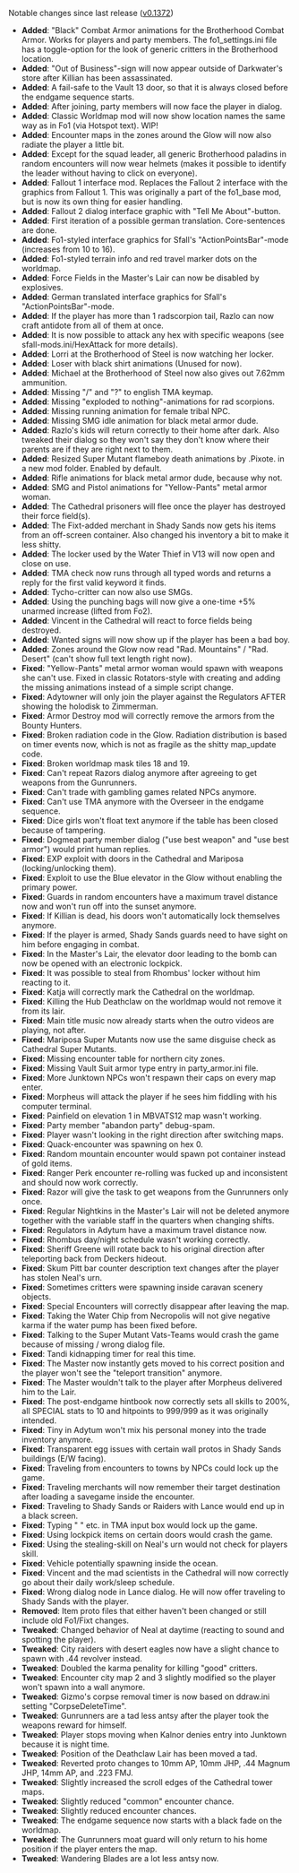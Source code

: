 Notable changes since last release ([v0.1372](https://github.com/rotators/Fo1in2/releases/tag/v0.1372))
- **Added**: "Black" Combat Armor animations for the Brotherhood Combat Armor. Works for players and party members. The fo1_settings.ini file has a toggle-option for the look of generic critters in the Brotherhood location.
- **Added**: "Out of Business"-sign will now appear outside of Darkwater's store after Killian has been assassinated.
- **Added**: A fail-safe to the Vault 13 door, so that it is always closed before the endgame sequence starts.
- **Added**: After joining, party members will now face the player in dialog.
- **Added**: Classic Worldmap mod will now show location names the same way as in Fo1 (via Hotspot text). WIP!
- **Added**: Encounter maps in the zones around the Glow will now also radiate the player a little bit.
- **Added**: Except for the squad leader, all generic Brotherhood paladins in random encounters will now wear helmets (makes it possible to identify the leader without having to click on everyone).
- **Added**: Fallout 1 interface mod. Replaces the Fallout 2 interface with the graphics from Fallout 1. This was originally a part of the fo1_base mod, but is now its own thing for easier handling.
- **Added**: Fallout 2 dialog interface graphic with "Tell Me About"-button.
- **Added**: First iteration of a possible german translation. Core-sentences are done.
- **Added**: Fo1-styled interface graphics for Sfall's "ActionPointsBar"-mode (increases from 10 to 16).
- **Added**: Fo1-styled terrain info and red travel marker dots on the worldmap.
- **Added**: Force Fields in the Master's Lair can now be disabled by explosives.
- **Added**: German translated interface graphics for Sfall's "ActionPointsBar"-mode.
- **Added**: If the player has more than 1 radscorpion tail, Razlo can now craft antidote from all of them at once.
- **Added**: It is now possible to attack any hex with specific weapons (see sfall-mods.ini/HexAttack for more details).
- **Added**: Lorri at the Brotherhood of Steel is now watching her locker.
- **Added**: Loser with black shirt animations (Unused for now).
- **Added**: Michael at the Brotherhood of Steel now also gives out 7.62mm ammunition.
- **Added**: Missing "/" and "?" to english TMA keymap.
- **Added**: Missing "exploded to nothing"-animations for rad scorpions.
- **Added**: Missing running animation for female tribal NPC.
- **Added**: Missing SMG idle animation for black metal armor dude.
- **Added**: Razlo's kids will return correctly to their home after dark. Also tweaked their dialog so they won't say they don't know where their parents are if they are right next to them.
- **Added**: Resized Super Mutant flameboy death animations by .Pixote. in a new mod folder. Enabled by default.
- **Added**: Rifle animations for black metal armor dude, because why not.
- **Added**: SMG and Pistol animations for "Yellow-Pants" metal armor woman.
- **Added**: The Cathedral prisoners will flee once the player has destroyed their force field(s).
- **Added**: The Fixt-added merchant in Shady Sands now gets his items from an off-screen container. Also changed his inventory a bit to make it less shitty.
- **Added**: The locker used by the Water Thief in V13 will now open and close on use.
- **Added**: TMA check now runs through all typed words and returns a reply for the first valid keyword it finds.
- **Added**: Tycho-critter can now also use SMGs.
- **Added**: Using the punching bags will now give a one-time +5% unarmed increase (lifted from Fo2).
- **Added**: Vincent in the Cathedral will react to force fields being destroyed.
- **Added**: Wanted signs will now show up if the player has been a bad boy.
- **Added**: Zones around the Glow now read "Rad. Mountains" / "Rad. Desert" (can't show full text length right now).
- **Fixed**: "Yellow-Pants" metal armor woman would spawn with weapons she can't use. Fixed in classic Rotators-style with creating and adding the missing animations instead of a simple script change.
- **Fixed**: Adytowner will only join the player against the Regulators AFTER showing the holodisk to Zimmerman.
- **Fixed**: Armor Destroy mod will correctly remove the armors from the Bounty Hunters.
- **Fixed**: Broken radiation code in the Glow. Radiation distribution is based on timer events now, which is not as fragile as the shitty map_update code.
- **Fixed**: Broken worldmap mask tiles 18 and 19.
- **Fixed**: Can't repeat Razors dialog anymore after agreeing to get weapons from the Gunrunners.
- **Fixed**: Can't trade with gambling games related NPCs anymore.
- **Fixed**: Can't use TMA anymore with the Overseer in the endgame sequence.
- **Fixed**: Dice girls won't float text anymore if the table has been closed because of tampering.
- **Fixed**: Dogmeat party member dialog ("use best weapon" and "use best armor") would print human replies.
- **Fixed**: EXP exploit with doors in the Cathedral and Mariposa (locking/unlocking them).
- **Fixed**: Exploit to use the Blue elevator in the Glow without enabling the primary power.
- **Fixed**: Guards in random encounters have a maximum travel distance now and won't run off into the sunset anymore.
- **Fixed**: If Killian is dead, his doors won't automatically lock themselves anymore.
- **Fixed**: If the player is armed, Shady Sands guards need to have sight on him before engaging in combat.
- **Fixed**: In the Master's Lair, the elevator door leading to the bomb can now be opened with an electronic lockpick.
- **Fixed**: It was possible to steal from Rhombus' locker without him reacting to it.
- **Fixed**: Katja will correctly mark the Cathedral on the worldmap.
- **Fixed**: Killing the Hub Deathclaw on the worldmap would not remove it from its lair.
- **Fixed**: Main title music now already starts when the outro videos are playing, not after.
- **Fixed**: Mariposa Super Mutants now use the same disguise check as Cathedral Super Mutants.
- **Fixed**: Missing encounter table for northern city zones.
- **Fixed**: Missing Vault Suit armor type entry in party_armor.ini file.
- **Fixed**: More Junktown NPCs won't respawn their caps on every map enter.
- **Fixed**: Morpheus will attack the player if he sees him fiddling with his computer terminal.
- **Fixed**: Painfield on elevation 1 in MBVATS12 map wasn't working.
- **Fixed**: Party member "abandon party" debug-spam.
- **Fixed**: Player wasn't looking in the right direction after switching maps.
- **Fixed**: Quack-encounter was spawning on hex 0.
- **Fixed**: Random mountain encounter would spawn pot container instead of gold items.
- **Fixed**: Ranger Perk encounter re-rolling was fucked up and inconsistent and should now work correctly.
- **Fixed**: Razor will give the task to get weapons from the Gunrunners only once.
- **Fixed**: Regular Nightkins in the Master's Lair will not be deleted anymore together with the variable staff in the quarters when changing shifts.
- **Fixed**: Regulators in Adytum have a maximum travel distance now.
- **Fixed**: Rhombus day/night schedule wasn't working correctly.
- **Fixed**: Sheriff Greene will rotate back to his original direction after teleporting back from Deckers hideout.
- **Fixed**: Skum Pitt bar counter description text changes after the player has stolen Neal's urn.
- **Fixed**: Sometimes critters were spawning inside caravan scenery objects.
- **Fixed**: Special Encounters will correctly disappear after leaving the map.
- **Fixed**: Taking the Water Chip from Necropolis will not give negative karma if the water pump has been fixed before.
- **Fixed**: Talking to the Super Mutant Vats-Teams would crash the game because of missing / wrong dialog file.
- **Fixed**: Tandi kidnapping timer for real this time.
- **Fixed**: The Master now instantly gets moved to his correct position and the player won't see the "teleport transition" anymore.
- **Fixed**: The Master wouldn't talk to the player after Morpheus delivered him to the Lair.
- **Fixed**: The post-endgame hintbook now correctly sets all skills to 200%, all SPECIAL stats to 10 and hitpoints to 999/999 as it was originally intended.
- **Fixed**: Tiny in Adytum won't mix his personal money into the trade inventory anymore.
- **Fixed**: Transparent egg issues with certain wall protos in Shady Sands buildings (E/W facing).
- **Fixed**: Traveling from encounters to towns by NPCs could lock up the game.
- **Fixed**: Traveling merchants will now remember their target destination after loading a savegame inside the encounter.
- **Fixed**: Traveling to Shady Sands or Raiders with Lance would end up in a black screen.
- **Fixed**: Typing "  " etc. in TMA input box would lock up the game.
- **Fixed**: Using lockpick items on certain doors would crash the game.
- **Fixed**: Using the stealing-skill on Neal's urn would not check for players skill.
- **Fixed**: Vehicle potentially spawning inside the ocean.
- **Fixed**: Vincent and the mad scientists in the Cathedral will now correctly go about their daily work/sleep schedule.
- **Fixed**: Wrong dialog node in Lance dialog. He will now offer traveling to Shady Sands with the player.
- **Removed**: Item proto files that either haven't been changed or still include old Fo1/Fixt changes.
- **Tweaked**: Changed behavior of Neal at daytime (reacting to sound and spotting the player).
- **Tweaked**: City raiders with desert eagles now have a slight chance to spawn with .44 revolver instead.
- **Tweaked**: Doubled the karma penality for killing "good" critters.
- **Tweaked**: Encounter city map 2 and 3 slightly modified so the player won't spawn into a wall anymore.
- **Tweaked**: Gizmo's corpse removal timer is now based on ddraw.ini setting "CorpseDeleteTime".
- **Tweaked**: Gunrunners are a tad less antsy after the player took the weapons reward for himself.
- **Tweaked**: Player stops moving when Kalnor denies entry into Junktown because it is night time.
- **Tweaked**: Position of the Deathclaw Lair has been moved a tad.
- **Tweaked**: Reverted proto changes to 10mm AP, 10mm JHP, .44 Magnum JHP, 14mm AP, and .223 FMJ.
- **Tweaked**: Slightly increased the scroll edges of the Cathedral tower maps.
- **Tweaked**: Slightly reduced "common" encounter chance.
- **Tweaked**: Slightly reduced encounter chances.
- **Tweaked**: The endgame sequence now starts with a black fade on the worldmap.
- **Tweaked**: The Gunrunners moat guard will only return to his home position if the player enters the map.
- **Tweaked**: Wandering Blades are a lot less antsy now.
